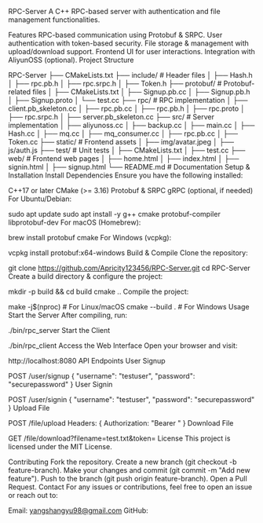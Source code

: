 RPC-Server
A C++ RPC-based server with authentication and file management functionalities.

Features
RPC-based communication using Protobuf & SRPC.
User authentication with token-based security.
File storage & management with upload/download support.
Frontend UI for user interactions.
Integration with AliyunOSS (optional).
Project Structure

RPC-Server
├── CMakeLists.txt
├── include/            # Header files
│   ├── Hash.h
│   ├── rpc.pb.h
│   ├── rpc.srpc.h
│   ├── Token.h
├── protobuf/           # Protobuf-related files
│   ├── CMakeLists.txt
│   ├── Signup.pb.cc
│   ├── Signup.pb.h
│   ├── Signup.proto
│   └── test.cc
├── rpc/                # RPC implementation
│   ├── client.pb_skeleton.cc
│   ├── rpc.pb.cc
│   ├── rpc.pb.h
│   ├── rpc.proto
│   ├── rpc.srpc.h
│   ├── server.pb_skeleton.cc
├── src/                # Server implementation
│   ├── aliyunoss.cc
│   ├── backup.cc
│   ├── main.cc
│   ├── Hash.cc
│   ├── mq.cc
│   ├── mq_consumer.cc
│   ├── rpc.pb.cc
│   ├── Token.cc
├── static/             # Frontend assets
│   ├── img/avatar.jpeg
│   ├── js/auth.js
├── test/               # Unit tests
│   ├── CMakeLists.txt
│   ├── test.cc
├── web/                # Frontend web pages
│   ├── home.html
│   ├── index.html
│   ├── signin.html
│   ├── signup.html
└── README.md           # Documentation
Setup & Installation
Install Dependencies
Ensure you have the following installed:

C++17 or later
CMake (>= 3.16)
Protobuf & SRPC
gRPC (optional, if needed)
For Ubuntu/Debian:


sudo apt update
sudo apt install -y g++ cmake protobuf-compiler libprotobuf-dev
For macOS (Homebrew):


brew install protobuf cmake
For Windows (vcpkg):


vcpkg install protobuf:x64-windows
Build & Compile
Clone the repository:


git clone https://github.com/Apricity123456/RPC-Server.git
cd RPC-Server
Create a build directory & configure the project:


mkdir -p build && cd build
cmake ..
Compile the project:


make -j$(nproc)  # For Linux/macOS
cmake --build .  # For Windows
Usage
Start the Server
After compiling, run:

./bin/rpc_server
Start the Client

./bin/rpc_client
Access the Web Interface
Open your browser and visit:


http://localhost:8080
API Endpoints
User Signup

POST /user/signup
{
    "username": "testuser",
    "password": "securepassword"
}
User Signin

POST /user/signin
{
    "username": "testuser",
    "password": "securepassword"
}
Upload File

POST /file/upload
Headers: { Authorization: "Bearer <token>" }
Download File

GET /file/download?filename=test.txt&token=<token>
License
This project is licensed under the MIT License.

Contributing
Fork the repository.
Create a new branch (git checkout -b feature-branch).
Make your changes and commit (git commit -m "Add new feature").
Push to the branch (git push origin feature-branch).
Open a Pull Request.
Contact
For any issues or contributions, feel free to open an issue or reach out to:

Email: yangshangyu98@gmail.com
GitHub: 